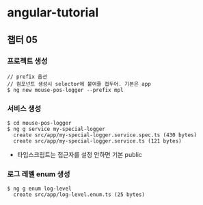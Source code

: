 # angular-tutorial

## 챕터 05
### 프로젝트 생성
```
// prefix 옵션
// 컴포넌트 생성시 selector에 붙여줄 접두어. 기본은 app
$ ng new mouse-pos-logger --prefix mpl
```

### 서비스 생성
```
$ cd mouse-pos-logger
$ ng g service my-special-logger
  create src/app/my-special-logger.service.spec.ts (430 bytes)
  create src/app/my-special-logger.service.ts (121 bytes)
```
- 타입스크립트는 접근자를 설정 안하면 기본 public

### 로그 레벨 enum 생성
```
$ ng g enum log-level
  create src/app/log-level.enum.ts (25 bytes)
```